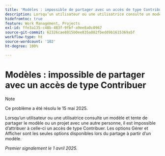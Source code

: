 ```yaml
---
title: 'Modèles : impossible de partager avec un accès de type Contribuer'
description: Lorsqu’un utilisateur ou une utilisatrice consulte un modèle et tente de partager le modèle ou un projet avec une autre personne, il est impossible d’attribuer à celle-ci un accès de type Contribuer. Les options Gérer et Afficher sont les seules options disponibles lors du partage à partir d’un modèle.
hidefromtoc: true
feature: Work Management, Projects
exl-id: ffe3a135-c48b-483f-9fbf-a9ee8a0c0967
source-git-commit: 62326cae8815b0ee835a882fbedd9b1615369a5f
workflow-type: ht
source-wordcount: '102'
ht-degree: 100%

---
```


# Modèles : impossible de partager avec un accès de type Contribuer

>[!NOTE]
>
>Ce problème a été résolu le 15 mai 2025.

Lorsqu’un utilisateur ou une utilisatrice consulte un modèle et tente de partager le modèle ou un projet avec une autre personne, il est impossible d’attribuer à celle-ci un accès de type Contribuer. Les options Gérer et Afficher sont les seules options disponibles lors du partage à partir d’un modèle.

_Premier signalement le 1 avril 2025._
